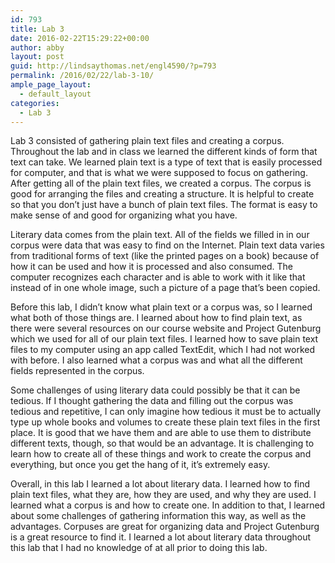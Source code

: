 ```yaml
---
id: 793
title: Lab 3
date: 2016-02-22T15:29:22+00:00
author: abby
layout: post
guid: http://lindsaythomas.net/engl4590/?p=793
permalink: /2016/02/22/lab-3-10/
ample_page_layout:
  - default_layout
categories:
  - Lab 3
---
```

Lab 3 consisted of gathering plain text files and creating a corpus. Throughout the lab and in class we learned the different kinds of form that text can take. We learned plain text is a type of text that is easily processed for computer, and that is what we were supposed to focus on gathering. After getting all of the plain text files, we created a corpus. The corpus is good for arranging the files and creating a structure. It is helpful to create so that you don’t just have a bunch of plain text files. The format is easy to make sense of and good for organizing what you have.
  
Literary data comes from the plain text. All of the fields we filled in in our corpus were data that was easy to find on the Internet. Plain text data varies from traditional forms of text (like the printed pages on a book) because of how it can be used and how it is processed and also consumed. The computer recognizes each character and is able to work with it like that instead of in one whole image, such a picture of a page that’s been copied.
  
Before this lab, I didn’t know what plain text or a corpus was, so I learned what both of those things are. I learned about how to find plain text, as there were several resources on our course website and Project Gutenburg which we used for all of our plain text files. I learned how to save plain text files to my computer using an app called TextEdit, which I had not worked with before. I also learned what a corpus was and what all the different fields represented in the corpus.
  
Some challenges of using literary data could possibly be that it can be tedious. If I thought gathering the data and filling out the corpus was tedious and repetitive, I can only imagine how tedious it must be to actually type up whole books and volumes to create these plain text files in the first place. It is good that we have them and are able to use them to distribute different texts, though, so that would be an advantage. It is challenging to learn how to create all of these things and work to create the corpus and everything, but once you get the hang of it, it’s extremely easy.
  
Overall, in this lab I learned a lot about literary data. I learned how to find plain text files, what they are, how they are used, and why they are used. I learned what a corpus is and how to create one. In addition to that, I learned about some challenges of gathering information this way, as well as the advantages. Corpuses are great for organizing data and Project Gutenburg is a great resource to find it. I learned a lot about literary data throughout this lab that I had no knowledge of at all prior to doing this lab.